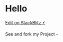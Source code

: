 # Hello

[Edit on StackBlitz ⚡️](https://stackblitz.com/edit/react-npseik)

See and fork my Project - 